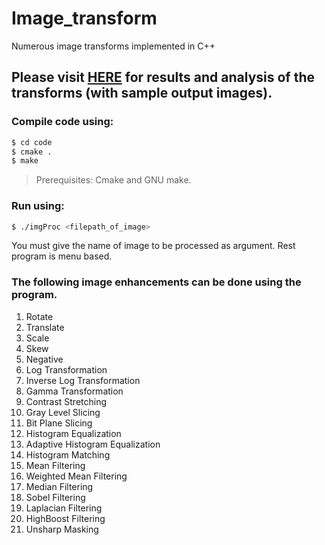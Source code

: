 # Image_transform
Numerous image transforms implemented in C++

## Please visit [HERE](https://devendrapratapyadav.github.io/Image_transform) for results and analysis of the transforms (with sample output images).

### Compile code using:
```sh
$ cd code
$ cmake .
$ make
```
> Prerequisites: Cmake and GNU make.

### Run using:
```sh
$ ./imgProc <filepath_of_image>
```
You must give the name of image to be processed as argument.
Rest program is menu based.




### The following image enhancements can be done using the program.
1. Rotate
2. Translate
3. Scale
4. Skew
5. Negative
6. Log Transformation
7. Inverse Log Transformation
8. Gamma Transformation
9. Contrast Stretching
10. Gray Level Slicing
11. Bit Plane Slicing
12. Histogram Equalization
13. Adaptive Histogram Equalization
14. Histogram Matching
15. Mean Filtering
16. Weighted Mean Filtering
17. Median Filtering
18. Sobel Filtering
19. Laplacian Filtering
20. HighBoost Filtering
21. Unsharp Masking

